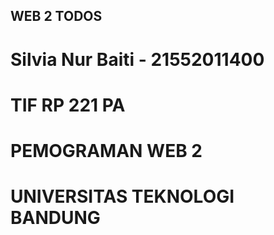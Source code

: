 
## WEB 2 TODOS

# Silvia Nur Baiti - 21552011400
# TIF RP 221 PA
# PEMOGRAMAN WEB 2
# UNIVERSITAS TEKNOLOGI BANDUNG
